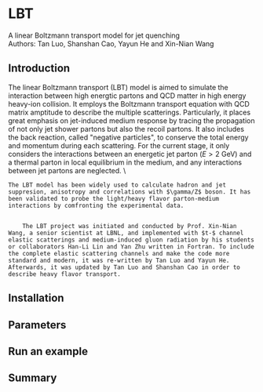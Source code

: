 # LBT
A linear Boltzmann transport model for jet quenching \
Authors: Tan Luo, Shanshan Cao, Yayun He and Xin-Nian Wang

## Introduction
The linear Boltzmann transport (LBT) model is aimed to simulate the interaction between high energtic partons and QCD matter in high energy heavy-ion collision. It employs the Boltzmann transport equation with QCD matrix amptitude to describe the multiple scatterings. Particularly, it places great emphasis on jet-induced medium response by tracing the propagation of not only jet shower partons but also the recoil partons. It also includes the back reaction, called "negative particles", to conserve the total energy and momentum during each scattering. For the current stage, it only considers the interactions between an energetic jet parton ($E > 2$ GeV) and a thermal parton in local equilibrium in the medium, and any interactions between jet partons are neglected. \


    The LBT model has been widely used to calculate hadron and jet suppresion, anisotropy and correlations with $\gamma/Z$ boson. It has been validated to probe the light/heavy flavor parton-medium interactions by comfronting the experimental data. 


        The LBT project was initiated and conducted by Prof. Xin-Nian Wang, a senior scientist at LBNL, and implemented with $t-$ channel elastic scatterings and medium-induced gluon radiation by his students or collaborators Han-Li Lin and Yan Zhu written in Fortran. To include the complete elastic scattering channels and make the code more standard and modern, it was re-written by Tan Luo and Yayun He. Afterwards, it was updated by Tan Luo and Shanshan Cao in order to describe heavy flavor transport.
## Installation
## Parameters
## Run an example
## Summary
